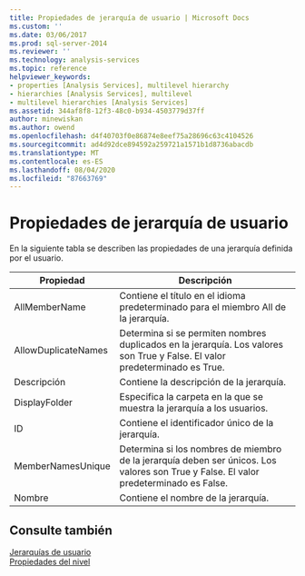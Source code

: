 ```yaml
---
title: Propiedades de jerarquía de usuario | Microsoft Docs
ms.custom: ''
ms.date: 03/06/2017
ms.prod: sql-server-2014
ms.reviewer: ''
ms.technology: analysis-services
ms.topic: reference
helpviewer_keywords:
- properties [Analysis Services], multilevel hierarchy
- hierarchies [Analysis Services], multilevel
- multilevel hierarchies [Analysis Services]
ms.assetid: 344af8f8-12f3-48c0-b934-4503779d37ff
author: minewiskan
ms.author: owend
ms.openlocfilehash: d4f40703f0e86874e8eef75a28696c63c4104526
ms.sourcegitcommit: ad4d92dce894592a259721a1571b1d8736abacdb
ms.translationtype: MT
ms.contentlocale: es-ES
ms.lasthandoff: 08/04/2020
ms.locfileid: "87663769"
---
```

# <a name="user-hierarchy-properties"></a>Propiedades de jerarquía de usuario
  En la siguiente tabla se describen las propiedades de una jerarquía definida por el usuario.  
  
|Propiedad|Descripción|  
|--------------|-----------------|  
|AllMemberName|Contiene el título en el idioma predeterminado para el miembro All de la jerarquía.|  
|AllowDuplicateNames|Determina si se permiten nombres duplicados en la jerarquía. Los valores son True y False. El valor predeterminado es True.|  
|Descripción|Contiene la descripción de la jerarquía.|  
|DisplayFolder|Especifica la carpeta en la que se muestra la jerarquía a los usuarios.|  
|ID|Contiene el identificador único de la jerarquía.|  
|MemberNamesUnique|Determina si los nombres de miembro de la jerarquía deben ser únicos. Los valores son True y False. El valor predeterminado es False.|  
|Nombre|Contiene el nombre de la jerarquía.|  
  
## <a name="see-also"></a>Consulte también  
 [Jerarquías de usuario](user-hierarchies.md)   
 [Propiedades del nivel](user-hierarchies-level-properties.md)  
  
  
